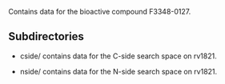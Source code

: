 Contains data for the bioactive compound F3348-0127.

## Subdirectories

- cside/ contains data for the C-side search space on rv1821.

- nside/ contains data for the N-side search space on rv1821.

